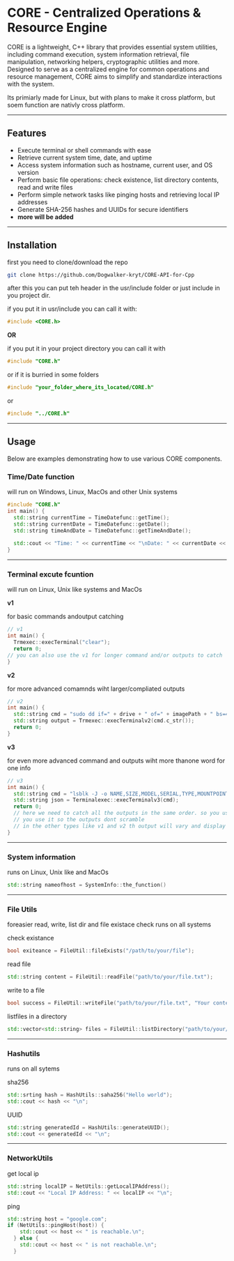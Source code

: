 # CORE - Centralized Operations & Resource Engine

CORE is a lightweight, C++ library that provides essential system utilities, including command execution, system information retrieval, file manipulation, networking helpers, cryptographic utilities and more. Designed to serve as a centralized engine for common operations and resource management, CORE aims to simplify and standardize interactions with the system.

Its primiarly made for Linux, but with plans to make it cross platform, but soem function are nativly cross platform.


---

## Features

- Execute terminal or shell commands with ease
- Retrieve current system time, date, and uptime
- Access system information such as hostname, current user, and OS version
- Perform basic file operations: check existence, list directory contents, read and write files
- Perform simple network tasks like pinging hosts and retrieving local IP addresses
- Generate SHA-256 hashes and UUIDs for secure identifiers
- **more will be added**

---

## Installation

first you need to clone/download the repo
```sh
git clone https://github.com/Dogwalker-kryt/CORE-API-for-Cpp
```
after this you can put teh header in the usr/include folder or just include in you project dir.

if you put it in usr/include you can call it with:
```cpp
#include <CORE.h>
```
**OR**

if you put it in your project directory you can call it with 
```cpp
#include "CORE.h"
```
or if it is burried in some folders
```cpp
#include "your_folder_where_its_located/CORE.h"
```
or
```cpp
#include "../CORE.h"
```
---

## Usage

Below are examples demonstrating how to use various CORE components.

### Time/Date function
will run on Windows, Linux, MacOs and other Unix systems

```cpp
#include "CORE.h"
int main() {
  std::string currentTime = TimeDatefunc::getTime();
  std::string currentDate = TimeDatefunc::getDate();
  std::string timeAndDate = TimeDatefunc::getTimeAndDate();
  
  std::cout << "Time: " << currentTime << "\nDate: " << currentDate << "\nTime & Date: " << timeAndDate << "\n";
}
```
---

### Terminal excute fcuntion
will run on Linux, Unix like systems and MacOs

**v1**

for basic commands andoutput catching
```cpp
// v1
int main() {
  Trmexec::execTerminal("clear");
  return 0;
// you can also use the v1 for longer command and/or outputs to catch 
}
```
**v2**

for more advanced comamnds wiht larger/compliated outputs
```cpp
// v2
int main() {
  std::string cmd = "sudo dd if=" + drive + " of=" + imagePath + " bs=4M status=progress && sync";
  std::string output = Trmexec::execTerminalv2(cmd.c_str());
  return 0;
}
```
**v3**

for even more advanced command and outputs wiht more thanone word for one info 
```cpp
// v3
int main() {
  std::string cmd = "lsblk -J -o NAME,SIZE,MODEL,SERIAL,TYPE,MOUNTPOINT,VENDOR,FSTYPE,UUID -p " + drive;
  std::string json = Terminalexec::execTerminalv3(cmd);
  return 0;
  // here we need to catch all the outputs in the same order. so you use the v3, because we dont know if the produckt name is somehting like Samsung SSD or just nvme.
  // you use it so the outputs dont scramble
  // in the other types like v1 and v2 th output will vary and display fasle info beause they can only read one output word no 2, 3 or more
}
```
---

### System information
runs on Linux, Unix like and MacOs
```cpp
std::string nameofhost = SystemInfo::the_function()
```
---

### File Utils
foreasier read, write, list dir and file existace check
runs on all systems

check existance
```cpp
bool exiteance = FileUtil::fileExists("/path/to/your/file");
```
read file
```cpp
std::string content = FileUtil::readFile("path/to/your/file.txt");
```

write to a file
```cpp
bool success = FileUtil::writeFile("path/to/your/file.txt", "Your content goes here");
```

listfiles in a directory
```cpp
std::vector<std::string> files = FileUtil::listDirectory("path/to/your/directory");
```
---

### Hashutils
runs on all sytems

sha256
```cpp
std::srting hash = HashUtils::saha256("Hello world");
std::cout << hash << "\n";
```

UUID
```cpp
std::string generatedId = HashUtils::generateUUID();
std::cout << generatedId << "\n";
```
---

### NetworkUtils
get local ip
```cpp
std::string localIP = NetUtils::getLocalIPAddress();
std::cout << "Local IP Address: " << localIP << "\n";
```
ping
```cpp
std::string host = "google.com";
if (NetUtils::pingHost(host)) {
    std::cout << host << " is reachable.\n";
  } else {
    std::cout << host << " is not reachable.\n";
  }
```
